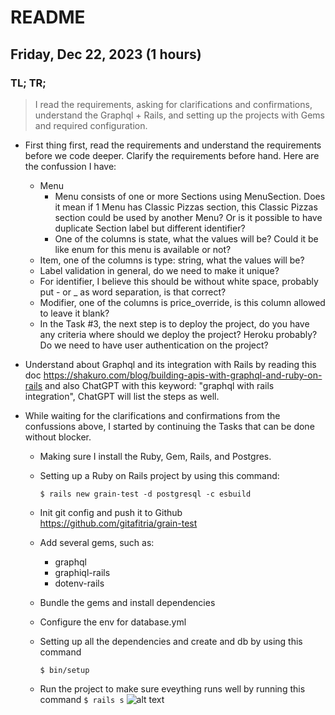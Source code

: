 # README

## Friday, Dec 22, 2023 (1 hours)

### TL; TR;

> I read the requirements, asking for clarifications and confirmations, understand the Graphql + Rails, and setting up the projects with Gems and required configuration.

- First thing first, read the requirements and understand the requirements before we code deeper. Clarify the requirements before hand. Here are the confussion I have:
    - Menu
        - Menu consists of one or more Sections using MenuSection​. Does it mean if 1 Menu has Classic Pizzas section, this Classic Pizzas section could be used by another Menu? Or is it possible to have duplicate Section label but different identifier?
        - One of the columns is state, what the values will be? Could it be like enum for this menu is available or not?
    - Item, one of the columns is type: string, what the values will be?
    - Label validation in general, do we need to make it unique?
    - For identifier, I believe this should be without white space, probably put -​ or _​ as word separation, is that correct?
    - Modifier, one of the columns is price_override, is this column allowed to leave it blank?
    - In the Task #3, the next step is to deploy the project, do you have any criteria where should we deploy the project? Heroku probably? Do we need to have user authentication on the project?

- Understand about Graphql and its integration with Rails by reading this doc https://shakuro.com/blog/building-apis-with-graphql-and-ruby-on-rails and also ChatGPT with this keyword: "graphql with rails integration", ChatGPT will list the steps as well.

- While waiting for the clarifications and confirmations from the confussions above, I started by continuing the Tasks that can be done without blocker.
    - Making sure I install the Ruby, Gem, Rails, and Postgres.
    - Setting up a Ruby on Rails project by using this command:

        ```$ rails new grain-test -d postgresql -c esbuild```
    - Init git config and push it to Github https://github.com/gitafitria/grain-test
    - Add several gems, such as:
        - graphql
        - graphiql-rails
        - dotenv-rails
    - Bundle the gems and install dependencies
    - Configure the env for database.yml
    - Setting up all the dependencies and create and db by using this command

        ```$ bin/setup```
    - Run the project to make sure eveything runs well by running this command `$ rails s`
        ![alt text](../grain-test/public/readme-assets/Screenshot%202023-12-22%20at%2019.23.19.png)



